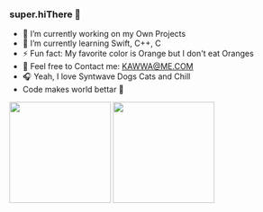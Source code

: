 ### super.hiThere 👋

- 🔭 I’m currently working on my Own Projects
- 🌱 I’m currently learning Swift, C++, C
- ⚡ Fun fact: My favorite color is Orange but I don't eat Oranges
- 💌 Feel free to Contact me: [KAWWA@ME.COM](KAWWA@ME.COM)
- 🎧 Yeah, I love Syntwave Dogs Cats and Chill
- Code makes world bettar 🍻


<div>
  <img height="180em" src="https://github-readme-stats.vercel.app/api?username=dkyoo&show_icons=true&theme=synthwave&include_all_commits=true&count_private=true"/>
  
  <img height="180em" src="https://github-readme-stats.vercel.app/api/top-langs/?username=dkyoo&layout=compact&langs_count=16&theme=synthwave"/>
</div>


